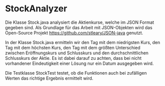 # StockAnalyzer

Die Klasse Stock.java analysiert die Aktienkurse, welche im JSON Format gegeben sind.
Als Grundlage für das Arbeit mit JSON-Objekten wird das Open-Source Projekt
https://github.com/stleary/JSON-java
genutzt.

In der Klasse Stock.java ermitteln wir den Tag mit dem niedrigsten Kurs, den Tag mit dem höchsten Kurs,
den Tag mit dem größten Unterschied zwischen Eröffnungskurs und Schlusskurs und den durchschnittlichen Schlusskurs der Aktie.
Es ist dabei darauf zu achten, dass bei nicht vorhandener Eindeutigkeit einer Lösung nur ein Datum ausgegeben wird. 

Die Testklasse StockTest testet, ob die Funktionen auch bei zufälligen 
Werten das richtige Ergebnis ermittelt wird.
